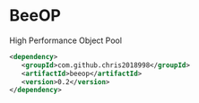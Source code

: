 # BeeOP
High Performance Object Pool


```xml
<dependency>
   <groupId>com.github.chris2018998</groupId>
   <artifactId>beeop</artifactId>
   <version>0.2</version>
</dependency>
```
